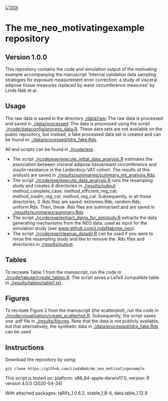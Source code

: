 [![DOI](https://zenodo.org/badge/253829214.svg)](https://zenodo.org/badge/latestdoi/253829214)

# The me_neo_motivatingexample repository

## Version 1.0.0
This repository contains the code and simulation output of the motivating example accompanying the manuscript 'Internal validation data sampling strategies for exposure measurement error correction: a study of visceral adipose tissue measures replaced by waist circumference measures' by Linda Nab et al.

## Usage
The raw data is saved in the directory [./data/raw](./data/raw). The raw data is processed and saved in [./data/processed](./data/processed). The data is processed using the script [./rcode/dataconfig/process_data.R](./rcode/dataconfig/process_data.R). These data sets are not available on the public repository, but instead, a fake processed data set is created and can be found in: [./data/processed/ldrp_fake.Rds](./data/processed/ldrp_fake.Rds).


All end scripts can be found in [./rcode/exe](./rcode/exe).
* The script [./rcode/exe/execute_initial_data_analysis.R](./rcode/exe/execute_initial_data_analysis.R) estimates the association between visceral adipose tissue/waist circumference and insulin resistance in the Leiderdorp-VAT cohort. The results of this analysis are saved in [./results/summaries/summary_init_analysis.Rds](./results/summaries/summary_init_analysis.Rds).
* The script [./rcode/exe/execute_data_analysis.R](./rcode/exe/execute_data_analysis.R) runs the resampling study and creates 4 directories in [./results/output](./results/output): method_complete_case; method_efficient_reg_cal; method_inadm_reg_cal; method_reg_cal. Subsequently, in all these directories, 3 .Rds files are saved: extremes.Rds; random.Rds; uniform.Rds. Then, these .Rds files are summarised and are saved in [./results/summaries/summary.Rds](./results/summaries/summary.Rds).
* The script [./rcode/exe/extract_dgms_for_simstudy.R](./rcode/exe/extract_dgms_for_simstudy.R) extracts the data generating mechanisms from the NEO data, used as input for the simulation study (see www.github.com/LindaNab/me_neo).
* The script [./rcode/exe/cleanup_datadir.R](./rcode/exe/cleanup_datadir.R) can be used if you were to rerun the resampling study and like to remove the .Rds files and directories in [./results/output](./results/output).

## Tables
To recreate Table 1 from the manuscript, run the code in [./rcode/tabular/create_tables.R](./rcode/tabular/create_tables.R). The script saves a LaTeX compatible table in [./results/tables/table1.txt](./results/tables/table1.txt). 

## Figures
To recreate Figure 2 from the manuscript (the scatterplot), run the code in [./rcode/visualisation/create_scatterhist.R](./rcode/visualisation/create_scatterhist.R). Subsequently, the script saves one .pdf file in [./results/figures](./results/figures). Note that the data is not publicly available, but that alternatively, the synthetic data in [./data/processed/ldrp_fake.Rds](./data/processed/ldrp_fake.Rds) can be used.

## Instructions
Download the repository by using:
```console
git clone https://github.com/LindaNab/me_neo_motivatingexample
```

This script is tested on:
platform: x86_64-apple-darwin17.0, version: R version 4.0.0 (2020-04-24)

With attached packages:
taRifx_1.0.6.2, xtable_1.8-4, data.table_1.12.9
